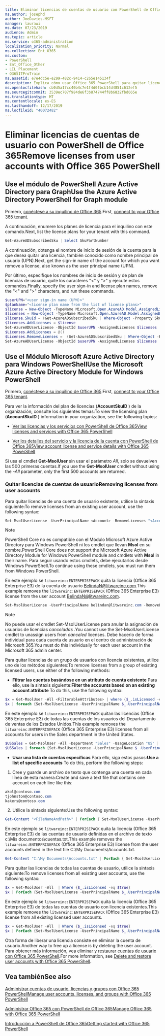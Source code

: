 ```yaml
---
title: Eliminar licencias de cuentas de usuario con PowerShell de Office 365
ms.author: josephd
author: JoeDavies-MSFT
manager: laurawi
ms.date: 07/23/2019
audience: Admin
ms.topic: article
ms.service: o365-administration
localization_priority: Normal
ms.collection: Ent_O365
ms.custom:
- PowerShell
- Ent_Office_Other
- LIL_Placement
- O365ITProTrain
ms.assetid: e7e4dc5e-e299-482c-9414-c265e145134f
description: Explica cómo usar Office 365 PowerShell para quitar licencias de Office 365 que se han asignado anteriormente a los usuarios.
ms.openlocfilehash: cb0d5a17cc40b4c7e1f4d0fbcb14d4851c612ef5
ms.sourcegitcommit: 3539ec707f984de6f3b874744ff8b6832fbd665e
ms.translationtype: MT
ms.contentlocale: es-ES
ms.lasthandoff: 12/17/2019
ms.locfileid: "40072482"
---
```

# <a name="remove-licenses-from-user-accounts-with-office-365-powershell"></a><span data-ttu-id="bc74a-103">Eliminar licencias de cuentas de usuario con PowerShell de Office 365</span><span class="sxs-lookup"><span data-stu-id="bc74a-103">Remove licenses from user accounts with Office 365 PowerShell</span></span>

## <a name="use-the-azure-active-directory-powershell-for-graph-module"></a><span data-ttu-id="bc74a-104">Use el módulo de PowerShell Azure Active Directory para Graph</span><span class="sxs-lookup"><span data-stu-id="bc74a-104">Use the Azure Active Directory PowerShell for Graph module</span></span>

<span data-ttu-id="bc74a-105">Primero, [conéctese a su inquilino de Office 365](connect-to-office-365-powershell.md#connect-with-the-azure-active-directory-powershell-for-graph-module).</span><span class="sxs-lookup"><span data-stu-id="bc74a-105">First, [connect to your Office 365 tenant](connect-to-office-365-powershell.md#connect-with-the-azure-active-directory-powershell-for-graph-module).</span></span>
  

<span data-ttu-id="bc74a-106">A continuación, enumere los planes de licencia para el inquilino con este comando.</span><span class="sxs-lookup"><span data-stu-id="bc74a-106">Next, list the license plans for your tenant with this command.</span></span>

```powershell
Get-AzureADSubscribedSku | Select SkuPartNumber
```

<span data-ttu-id="bc74a-107">A continuación, obtenga el nombre de inicio de sesión de la cuenta para la que desea quitar una licencia, también conocido como nombre principal de usuario (UPN).</span><span class="sxs-lookup"><span data-stu-id="bc74a-107">Next, get the sign-in name of the account for which you want remove a license, also known as the user principal name (UPN).</span></span>

<span data-ttu-id="bc74a-108">Por último, especifique los nombres de inicio de sesión y de plan de licencias de usuario, quite los caracteres "<" y ">" y ejecute estos comandos.</span><span class="sxs-lookup"><span data-stu-id="bc74a-108">Finally, specify the user sign-in and license plan names, remove the "<" and ">" characters, and run these commands.</span></span>

```powershell
$userUPN="<user sign-in name (UPN)>"
$planName="<license plan name from the list of license plans>"
$license = New-Object -TypeName Microsoft.Open.AzureAD.Model.AssignedLicense
$licenses = New-Object -TypeName Microsoft.Open.AzureAD.Model.AssignedLicenses
$license.SkuId = (Get-AzureADSubscribedSku | Where-Object -Property SkuPartNumber -Value $planName -EQ).SkuID
$licenses.AddLicenses = $license
Set-AzureADUserLicense -ObjectId $userUPN -AssignedLicenses $licenses
$Licenses.AddLicenses = @()
$Licenses.RemoveLicenses =  (Get-AzureADSubscribedSku | Where-Object -Property SkuPartNumber -Value $planName -EQ).SkuID
Set-AzureADUserLicense -ObjectId $userUPN -AssignedLicenses $licenses
```

## <a name="use-the-microsoft-azure-active-directory-module-for-windows-powershell"></a><span data-ttu-id="bc74a-109">Use el Módulo Microsoft Azure Active Directory para Windows PowerShell</span><span class="sxs-lookup"><span data-stu-id="bc74a-109">Use the Microsoft Azure Active Directory Module for Windows PowerShell</span></span>

<span data-ttu-id="bc74a-110">Primero, [conéctese a su inquilino de Office 365](connect-to-office-365-powershell.md#connect-with-the-microsoft-azure-active-directory-module-for-windows-powershell).</span><span class="sxs-lookup"><span data-stu-id="bc74a-110">First, [connect to your Office 365 tenant](connect-to-office-365-powershell.md#connect-with-the-microsoft-azure-active-directory-module-for-windows-powershell).</span></span>

   
<span data-ttu-id="bc74a-111">Para ver la información del plan de licencias (**AccountSkuID** ) de la organización, consulte los siguientes temas:</span><span class="sxs-lookup"><span data-stu-id="bc74a-111">To view the licensing plan (**AccountSkuID** ) information in your organization, see the following topics:</span></span>
    
  - [<span data-ttu-id="bc74a-112">Ver las licencias y los servicios con PowerShell de Office 365</span><span class="sxs-lookup"><span data-stu-id="bc74a-112">View licenses and services with Office 365 PowerShell</span></span>](view-licenses-and-services-with-office-365-powershell.md)
    
  - [<span data-ttu-id="bc74a-113">Ver los detalles del servicio y la licencia de la cuenta con PowerShell de Office 365</span><span class="sxs-lookup"><span data-stu-id="bc74a-113">View account license and service details with Office 365 PowerShell</span></span>](view-account-license-and-service-details-with-office-365-powershell.md)
    
<span data-ttu-id="bc74a-114">Si usa el cmdlet **Get-MsolUser** sin usar el parámetro _All_, solo se devuelven las 500 primeras cuentas.</span><span class="sxs-lookup"><span data-stu-id="bc74a-114">If you use the **Get-MsolUser** cmdlet without using the _-All_ parameter, only the first 500 accounts are returned.</span></span>
    
### <a name="removing-licenses-from-user-accounts"></a><span data-ttu-id="bc74a-115">Quitar licencias de cuentas de usuario</span><span class="sxs-lookup"><span data-stu-id="bc74a-115">Removing licenses from user accounts</span></span>

<span data-ttu-id="bc74a-116">Para quitar licencias de una cuenta de usuario existente, utilice la sintaxis siguiente:</span><span class="sxs-lookup"><span data-stu-id="bc74a-116">To remove licenses from an existing user account, use the following syntax:</span></span>
  
```powershell
Set-MsolUserLicense -UserPrincipalName <Account> -RemoveLicenses "<AccountSkuId1>", "<AccountSkuId2>"...
```

>[!Note]
><span data-ttu-id="bc74a-117">PowerShell Core no es compatible con el Módulo Microsoft Azure Active Directory para Windows PowerShell ni los cmdlet que llevan **Msol** en su nombre.</span><span class="sxs-lookup"><span data-stu-id="bc74a-117">PowerShell Core does not support the Microsoft Azure Active Directory Module for Windows PowerShell module and cmdlets with **Msol** in their name.</span></span> <span data-ttu-id="bc74a-118">Para seguir usando estos cmdlets, debe ejecutarlos desde Windows PowerShell.</span><span class="sxs-lookup"><span data-stu-id="bc74a-118">To continue using these cmdlets, you must run them from Windows PowerShell.</span></span>
>

<span data-ttu-id="bc74a-119">En este ejemplo se `litwareinc:ENTERPRISEPACK` quita la licencia (Office 365 Enterprise E3) de la cuenta de usuario BelindaN@litwareinc.com.</span><span class="sxs-lookup"><span data-stu-id="bc74a-119">This example removes the `litwareinc:ENTERPRISEPACK` (Office 365 Enterprise E3) license from the user account BelindaN@litwareinc.com.</span></span>
  
```powershell
Set-MsolUserLicense -UserPrincipalName belindan@litwareinc.com -RemoveLicenses "litwareinc:ENTERPRISEPACK"
```

>[!Note]
><span data-ttu-id="bc74a-120">No puede usar el cmdlet Set-MsolUserLicense para anular la asignación de usuarios de licencias *canceladas* .</span><span class="sxs-lookup"><span data-stu-id="bc74a-120">You cannot use the Set-MsolUserLicense cmdlet to unassign users from *canceled* licenses.</span></span> <span data-ttu-id="bc74a-121">Debe hacerlo de forma individual para cada cuenta de usuario en el centro de administración de Microsoft 365.</span><span class="sxs-lookup"><span data-stu-id="bc74a-121">You must do this individually for each user account in the Microsoft 365 admin center.</span></span>
>

<span data-ttu-id="bc74a-122">Para quitar licencias de un grupo de usuarios con licencia existentes, utilice uno de los métodos siguientes:</span><span class="sxs-lookup"><span data-stu-id="bc74a-122">To remove licenses from a group of existing licensed users, use either of the following methods:</span></span>
  
- <span data-ttu-id="bc74a-123">**Filtrar las cuentas basándose en un atributo de cuenta existente** Para ello, use la sintaxis siguiente:</span><span class="sxs-lookup"><span data-stu-id="bc74a-123">**Filter the accounts based on an existing account attribute** To do this, use the following syntax:</span></span>
    
```powershell
$x = Get-MsolUser -All <FilterableAttributes> | where {$_.isLicensed -eq $true}
$x | foreach {Set-MsolUserLicense -UserPrincipalName $_.UserPrincipalName -RemoveLicenses "<AccountSkuId1>", "<AccountSkuId2>"...}
```

<span data-ttu-id="bc74a-124">En este ejemplo se `litwareinc:ENTERPRISEPACK` quitan las licencias (Office 365 Enterprise E3) de todas las cuentas de los usuarios del Departamento de ventas de los Estados Unidos.</span><span class="sxs-lookup"><span data-stu-id="bc74a-124">This example removes the  `litwareinc:ENTERPRISEPACK` (Office 365 Enterprise E3) licenses from all accounts for users in the Sales department in the United States.</span></span>
    
```powershell
$USSales = Get-MsolUser -All -Department "Sales" -UsageLocation "US" | where {$_.isLicensed -eq $true}
$USSales | foreach {Set-MsolUserLicense -UserPrincipalName $_.UserPrincipalName -RemoveLicenses "litwareinc:ENTERPRISEPACK"}
```

- <span data-ttu-id="bc74a-125">**Usar una lista de cuentas específicas** Para ello, siga estos pasos:</span><span class="sxs-lookup"><span data-stu-id="bc74a-125">**Use a list of specific accounts** To do this, perform the following steps:</span></span>
    
1. <span data-ttu-id="bc74a-126">Cree y guarde un archivo de texto que contenga una cuenta en cada línea de esta manera:</span><span class="sxs-lookup"><span data-stu-id="bc74a-126">Create and save a text file that contains one account on each line like this:</span></span>
    
  ```powershell
akol@contoso.com
tjohnston@contoso.com
kakers@contoso.com
  ```

2. <span data-ttu-id="bc74a-127">Utilice la sintaxis siguiente:</span><span class="sxs-lookup"><span data-stu-id="bc74a-127">Use the following syntax:</span></span>
    
  ```powershell
  Get-Content "<FileNameAndPath>" | ForEach { Set-MsolUserLicense -UserPrincipalName $_ -RemoveLicenses "<AccountSkuId1>", "<AccountSkuId2>"... }
  ```

<span data-ttu-id="bc74a-128">En este ejemplo se `litwareinc:ENTERPRISEPACK` quita la licencia (Office 365 Enterprise E3) de las cuentas de usuario definidas en el archivo de texto c:\Mis documentos\cuentas.txt.</span><span class="sxs-lookup"><span data-stu-id="bc74a-128">This example removes the  `litwareinc:ENTERPRISEPACK` (Office 365 Enterprise E3) license from the user accounts defined in the text file C:\My Documents\Accounts.txt.</span></span>
    
  ```powershell
  Get-Content "C:\My Documents\Accounts.txt" | ForEach { Set-MsolUserLicense -UserPrincipalName $_ -RemoveLicenses "litwareinc:ENTERPRISEPACK" }
  ```

<span data-ttu-id="bc74a-129">Para quitar las licencias de todas las cuentas de usuario, utilice la sintaxis siguiente:</span><span class="sxs-lookup"><span data-stu-id="bc74a-129">To remove licenses from all existing user accounts, use the following syntax:</span></span>
  
```powershell
$x = Get-MsolUser -All  | Where {$_.isLicensed -eq $true}
$x | ForEach {Set-MsolUserLicense -UserPrincipalName $_.UserPrincipalName -RemoveLicenses "<AccountSkuId1>", "<AccountSkuId2>"...}
```

<span data-ttu-id="bc74a-130">En este ejemplo se `litwareinc:ENTERPRISEPACK` quita la licencia (Office 365 Enterprise E3) de todas las cuentas de usuario con licencia existentes.</span><span class="sxs-lookup"><span data-stu-id="bc74a-130">This example removes the  `litwareinc:ENTERPRISEPACK` (Office 365 Enterprise E3) license from all existing licensed user accounts.</span></span>
  
```powershell
$x = Get-MsolUser -All  | Where {$_.isLicensed -eq $true}
$x | ForEach {Set-MsolUserLicense -UserPrincipalName $_.UserPrincipalName -RemoveLicenses "litwareinc:ENTERPRISEPACK"}
```

<span data-ttu-id="bc74a-131">Otra forma de liberar una licencia consiste en eliminar la cuenta de usuario.</span><span class="sxs-lookup"><span data-stu-id="bc74a-131">Another way to free up a license is by deleting the user account.</span></span> <span data-ttu-id="bc74a-132">Para obtener más información, vea [eliminar y restaurar cuentas de usuario con Office 365 PowerShell](delete-and-restore-user-accounts-with-office-365-powershell.md).</span><span class="sxs-lookup"><span data-stu-id="bc74a-132">For more information, see [Delete and restore user accounts with Office 365 PowerShell](delete-and-restore-user-accounts-with-office-365-powershell.md).</span></span>
  
## <a name="see-also"></a><span data-ttu-id="bc74a-133">Vea también</span><span class="sxs-lookup"><span data-stu-id="bc74a-133">See also</span></span>

[<span data-ttu-id="bc74a-134">Administrar cuentas de usuario, licencias y grupos con Office 365 PowerShell</span><span class="sxs-lookup"><span data-stu-id="bc74a-134">Manage user accounts, licenses, and groups with Office 365 PowerShell</span></span>](manage-user-accounts-and-licenses-with-office-365-powershell.md)
  
[<span data-ttu-id="bc74a-135">Administrar Office 365 con PowerShell de Office 365</span><span class="sxs-lookup"><span data-stu-id="bc74a-135">Manage Office 365 with Office 365 PowerShell</span></span>](manage-office-365-with-office-365-powershell.md)
  
[<span data-ttu-id="bc74a-136">Introducción a PowerShell de Office 365</span><span class="sxs-lookup"><span data-stu-id="bc74a-136">Getting started with Office 365 PowerShell</span></span>](getting-started-with-office-365-powershell.md)

